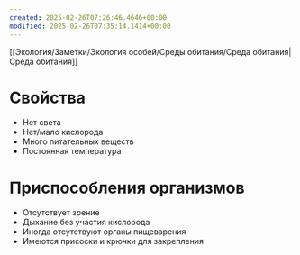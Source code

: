 ```yaml
---
created: 2025-02-26T07:26:46.4646+00:00
modified: 2025-02-26T07:35:14.1414+00:00
---
```

[[Экология/Заметки/Экология особей/Среды обитания/Среда обитания|Среда обитания]]

# Свойства
* Нет света
* Нет/мало кислорода
* Много питательных веществ
* Постоянная температура

# Приспособления организмов
* Отсутствует зрение
* Дыхание без участия кислорода
* Иногда отсутствуют органы пищеварения
* Имеются присоски и крючки для закрепления